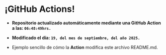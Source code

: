 # ¡GitHub Actions!
* **Repositorio actualizado automáticamente mediante una GitHub Action a las: `06:48:49hrs.`**
* **Modificado el día: `19, del mes de septiembre, del año 2025.`**

* Ejemplo sencillo de cómo la **Action** modifica este archivo README.md.
